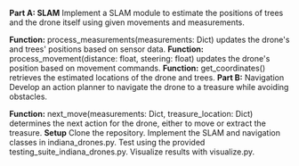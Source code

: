 **Part A: SLAM**
Implement a SLAM module to estimate the positions of trees and the drone itself using given movements and measurements.

**Function:** process_measurements(measurements: Dict) updates the drone's and trees' positions based on sensor data.
**Function:** process_movement(distance: float, steering: float) updates the drone's position based on movement commands.
**Function:** get_coordinates() retrieves the estimated locations of the drone and trees.
**Part B:** Navigation
Develop an action planner to navigate the drone to a treasure while avoiding obstacles.

**Function:** next_move(measurements: Dict, treasure_location: Dict) determines the next action for the drone, either to move or extract the treasure.
**Setup**
Clone the repository.
Implement the SLAM and navigation classes in indiana_drones.py.
Test using the provided testing_suite_indiana_drones.py.
Visualize results with visualize.py.
